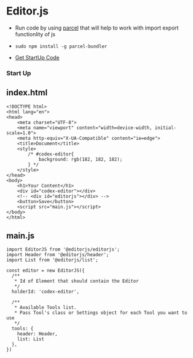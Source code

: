# Editor.js

 - Run code by using [parcel](https://parceljs.org/getting_started.html) that will help to work with import export functionlity of js
 - `sudo npm install -g parcel-bundler`

 - [Get StartUp Code](https://editorjs.io/getting-started)


### Start Up

<h2 style="background:'black'">index.html</h2>

```
<!DOCTYPE html>
<html lang="en">
<head>
    <meta charset="UTF-8">
    <meta name="viewport" content="width=device-width, initial-scale=1.0">
    <meta http-equiv="X-UA-Compatible" content="ie=edge">
    <title>Document</title>
    <style>
        /* #codex-editor{
            background: rgb(182, 182, 182);
        } */
    </style>
</head>
<body>
    <h1>Your Content</h1>
    <div id="codex-editor"></div>
    <!-- <div id="editorjs"></div> -->
    <button>Save</button>
    <script src="main.js"></script>
</body>
</html>
```

<h2 style="background:'black'">main.js</h2>

```
import EditorJS from '@editorjs/editorjs'; 
import Header from '@editorjs/header'; 
import List from '@editorjs/list'; 

const editor = new EditorJS({ 
  /** 
   * Id of Element that should contain the Editor 
   */ 
  holderId: 'codex-editor', 
  
  /** 
   * Available Tools list. 
   * Pass Tool's class or Settings object for each Tool you want to use 
   */ 
  tools: { 
    header: Header, 
    list: List 
  }, 
})
```